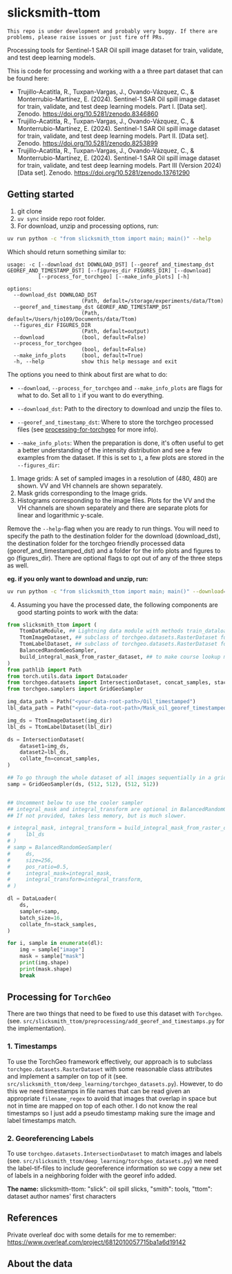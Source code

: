 # slicksmith-ttom

```{warning}
This repo is under development and probably very buggy. If there are problems, please raise issues or just fire off PRs.
```

Processing tools for Sentinel-1 SAR Oil spill image dataset for train, validate, and test deep learning models.

This is code for processing and working with a a three part dataset that can be found here:

- Trujillo-Acatitla, R., Tuxpan-Vargas, J., Ovando-Vázquez, C., & Monterrubio-Martínez, E. (2024). Sentinel-1 SAR Oil spill image dataset for train, validate, and test deep learning models. Part I. [Data set]. Zenodo. https://doi.org/10.5281/zenodo.8346860
- Trujillo-Acatitla, R., Tuxpan-Vargas, J., Ovando-Vázquez, C., & Monterrubio-Martínez, E. (2024). Sentinel-1 SAR Oil spill image dataset for train, validate, and test deep learning models. Part II. [Data set]. Zenodo. https://doi.org/10.5281/zenodo.8253899
- Trujillo-Acatitla, R., Tuxpan-Vargas, J., Ovando-Vázquez, C., & Monterrubio-Martínez, E. (2024). Sentinel-1 SAR Oil spill image dataset for train, validate, and test deep learning models. Part III (Version 2024) [Data set]. Zenodo. https://doi.org/10.5281/zenodo.13761290


## Getting started
1. git clone <this-repo>
2. `uv sync` inside repo root folder.
3. For download, unzip and processing options, run:

```bash
uv run python -c "from slicksmith_ttom import main; main()" --help
```
Which should return something similar to:
```
usage: -c [--download_dst DOWNLOAD_DST] [--georef_and_timestamp_dst GEOREF_AND_TIMESTAMP_DST] [--figures_dir FIGURES_DIR] [--download]
          [--process_for_torchgeo] [--make_info_plots] [-h]

options:
  --download_dst DOWNLOAD_DST
                        (Path, default=/storage/experiments/data/Ttom)
  --georef_and_timestamp_dst GEOREF_AND_TIMESTAMP_DST
                        (Path, default=/Users/hjo109/Documents/data/Ttom)
  --figures_dir FIGURES_DIR
                        (Path, default=output)
  --download            (bool, default=False)
  --process_for_torchgeo
                        (bool, default=False)
  --make_info_plots     (bool, default=True)
  -h, --help            show this help message and exit
```
The options you need to think about first are what to do:
- `--download`, `--process_for_torchgeo` and `--make_info_plots` are flags for what to do. Set all to `1` if you want to do everything.

- `--download_dst`: Path to the directory to download and unzip the files to.
- `--georef_and_timestamp_dst`: Where to store the torchgeo processed files (see [processing-for-torchgeo](#processing-for-torchgeo) for more info).
- `--make_info_plots`: When the preparation is done, it's often useful to get a better understanding of the intensity distribution and see a few examples from the dataset. If this is set to `1`, a few plots are stored in the `--figures_dir`: 
1. Image grids: A set of sampled images in a resolution of (480, 480) are shown. VV and VH channels are shown separately.
2. Mask grids corresponding to the Image grids. 
3. Histograms corresponding to the image files. Plots for the VV and the VH channels are shown separately and there are separate plots for linear and logarithmic y-scale.


Remove the `--help`-flag when you are ready to run things. You will need to specify the path to the destination folder for the download (download_dst), the destination folder for the torchgeo friendly processed data (georef_and_timestamped_dst) and a folder for the info plots and figures to go (figures_dir). There are optional flags to opt out of any of the three steps as well.


**eg. if you only want to download and unzip, run:**
```bash
uv run python -c "from slicksmith_ttom import main; main()" --download=1 --process_for_torchgeo=0 --make_info_plots=0
```

4. Assuming you have the processed date, the following components are good starting points to work with the data:
```python
from slicksmith_ttom import (
    TtomDataModule, ## Lightning data module with methods train_dataloader(), etc. Uses custom BalancedRandomGeoSampler 
    TtomImageDataset, ## subclass of torchgeo.datasets.RasterDataset for images only
    TtomLabelDataset, ## subclass of torchgeo.datasets.RasterDataset for labels only (used with IntersectionDataset in TtomDataModule),
    BalancedRandomGeoSampler,
    build_integral_mask_from_raster_dataset, ## to make course lookup map for faster sampling.
)
from pathlib import Path
from torch.utils.data import DataLoader
from torchgeo.datasets import IntersectionDataset, concat_samples, stack_samples
from torchgeo.samplers import GridGeoSampler

img_data_path = Path("<your-data-root-path>/Oil_timestamped")
lbl_data_path = Path("<your-data-root-path>/Mask_oil_georef_timestamped")

img_ds = TtomImageDataset(img_dir)
lbl_ds = TtomLabelDataset(lbl_dir)

ds = IntersectionDataset(
    dataset1=img_ds,
    dataset2=lbl_ds,
    collate_fn=concat_samples,
)

## To go through the whole dataset of all images sequentially in a grid-pattern 
samp = GridGeoSampler(ds, (512, 512), (512, 512))


## Uncomment below to use the cooler sampler
## integral_mask and integral_transform are optional in BalancedRandomGeoSampler. 
## If not provided, takes less memory, but is much slower.

# integral_mask, integral_transform = build_integral_mask_from_raster_dataset(
#     lbl_ds
# )
# samp = BalancedRandomGeoSampler(
#     ds, 
#     size=256, 
#     pos_ratio=0.5,
#     integral_mask=integral_mask,
#     integral_transform=integral_transform,
# )

dl = DataLoader(
    ds,
    sampler=samp,
    batch_size=16,
    collate_fn=stack_samples,
)

for i, sample in enumerate(dl):
    img = sample["image"]
    mask = sample["mask"]
    print(img.shape)
    print(mask.shape)
    break

```

## Processing for `TorchGeo` 

There are two things that need to be fixed to use this dataset with `Torchgeo`. (see. `src/slicksmith_ttom/preprocessing/add_georef_and_timestamps.py` for the implementation).

### 1. Timestamps

To use the TorchGeo framework effectively, our approach is to subclass `torchgeo.datasets.RasterDataset` with some reasonable class attributes and implement a sampler on top of it (see. `src/slicksmith_ttom/deep_learning/torchgeo_datasets.py`). However, to do this we need timestamps in file names that can be read given an appropriate `filename_regex` to avoid that images that overlap in space but not in time are mapped on top of each other.
I do not know the real timestamps so I just add a pseudo timestamp making sure the image and label timestamps match. 

### 2. Georeferencing Labels

To use `torchgeo.datasets.IntersectionDataset` to match images and labels (see. `src/slicksmith_ttom/deep_learning/torchgeo_datasets.py`) we need the label-tif-files to include georeference information so we copy a new set of labels in a neighboring folder with the georef info added. 

**The name:**
slicksmith-ttom: "slick": oil spill slicks, "smith": tools, "ttom": dataset author names' first characters

## References

Private overleaf doc with some details for me to remember: https://www.overleaf.com/project/6812010057715ba1a6d19142


## About the data

